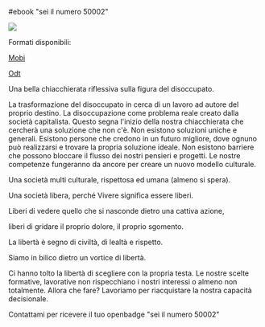#ebook "sei il numero 50002"

![](http://i.imgur.com/YcUKv3c.jpg?1)

Formati disponibili:

[Mobi](https://github.com/antoji/50002/raw/master/Sei.il.numero.50002.-.Antonella.Giametta.mobi)

[Odt](https://github.com/antoji/50002/blob/master/Sei%20il%20numero%2050002%20-%20Antonella%20Giametta.odt)

Una bella chiacchierata riflessiva sulla figura del disoccupato.

La trasformazione del disoccupato in cerca di un lavoro ad autore del proprio destino. La disoccupazione come problema reale creato dalla società capitalista. Questo segna l'inizio della nostra chiacchierata che cercherà una soluzione che non c'è. Non esistono soluzioni uniche e generali. Esistono persone che credono in un futuro migliore, dove ognuno può realizzarsi e trovare la propria soluzione ideale. Non esistono barriere che possono bloccare il flusso dei nostri pensieri e progetti. Le nostre competenze fungeranno da ancore per creare un nuovo modello culturale.

Una società multi culturale, rispettosa ed umana (almeno si spera).

Una società libera, perché Vivere significa essere liberi.

Liberi di vedere quello che si nasconde dietro una cattiva azione,

liberi di gridare il proprio dolore, il proprio sgomento.

La libertà è segno di civiltà, di lealtà e rispetto.

Siamo in bilico dietro un vortice di libertà.

Ci hanno tolto la libertà di scegliere con la propria testa. Le nostre scelte formative, lavorative non rispecchiano i nostri interessi o almeno non totalmente. Allora che fare? Lavoriamo per riacquistare la nostra capacità decisionale.

Contattami per ricevere il tuo openbadge "sei il numero 50002"
